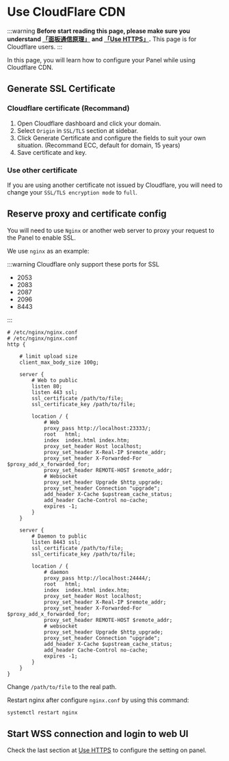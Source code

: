 # Use CloudFlare CDN

:::warning
**Before start reading this page, please make sure you understand [「面板通信原理」](/ops/mcsm_network) and [「Use HTTPS」](/ops/proxy_https).**
This page is for Cloudflare users.
:::

In this page, you will learn how to configure your Panel while using Cloudflare CDN.

## Generate SSL Certificate

### Cloudflare certificate (Recommand)

1. Open Cloudflare dashboard and click your domain.
2. Select `Origin` in `SSL/TLS` section at sidebar.
3. Click Generate Certificate and configure the fields to suit your own situation. (Recommand ECC, default for domain, 15 years)
4. Save certificate and key.

### Use other certificate

If you are using another certificate not issued by Cloudflare, you will need to change your `SSL/TLS encryption mode` to `full`.

## Reserve proxy and certificate config

You will need to use `Nginx` or another web server to proxy your request to the Panel to enable SSL.

We use `nginx` as an example:

:::warning
Cloudflare only support these ports for SSL

- 2053
- 2083
- 2087
- 2096
- 8443

:::

```
# /etc/nginx/nginx.conf
# /etc/nginx/nginx.conf
http {

    # limit upload size
    client_max_body_size 100g;

    server {
        # Web to public
        listen 80;
        listen 443 ssl;
        ssl_certificate /path/to/file;
        ssl_certificate_key /path/to/file;

        location / {
            # Web
            proxy_pass http://localhost:23333/;
            root   html;
            index  index.html index.htm;
            proxy_set_header Host localhost;
            proxy_set_header X-Real-IP $remote_addr;
            proxy_set_header X-Forwarded-For $proxy_add_x_forwarded_for;
            proxy_set_header REMOTE-HOST $remote_addr;
            # Websocket
            proxy_set_header Upgrade $http_upgrade;
            proxy_set_header Connection "upgrade";
            add_header X-Cache $upstream_cache_status;
            add_header Cache-Control no-cache;
            expires -1;
        }
    }

    server {
        # Daemon to public
        listen 8443 ssl;
        ssl_certificate /path/to/file;
        ssl_certificate_key /path/to/file;

        location / {
            # daemon
            proxy_pass http://localhost:24444/;
            root   html;
            index  index.html index.htm;
            proxy_set_header Host localhost;
            proxy_set_header X-Real-IP $remote_addr;
            proxy_set_header X-Forwarded-For $proxy_add_x_forwarded_for;
            proxy_set_header REMOTE-HOST $remote_addr;
            # websocket
            proxy_set_header Upgrade $http_upgrade;
            proxy_set_header Connection "upgrade";
            add_header X-Cache $upstream_cache_status;
            add_header Cache-Control no-cache;
            expires -1;
        }
    }
}

```

Change `/path/to/file` to the real path.

Restart nginx after configure `nginx.conf` by using this command:

```bash
systemctl restart nginx
```

## Start WSS connection and login to web UI

Check the last section at [Use HTTPS](/ops/proxy_https.md) to configure the setting on panel.
